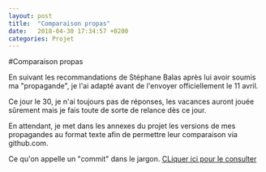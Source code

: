 ```yaml
---
layout: post
title:  "Comparaison propas"
date:   2018-04-30 17:34:57 +0200
categories: Projet
---
```


#Comparaison propas

En suivant les recommandations de Stéphane Balas après lui avoir soumis ma "propagande", je l'ai adapté avant de l'envoyer officiellement le 11 avril.

Ce jour le 30, je n'ai toujours pas de réponses, les vacances auront jouée sûrement mais je fais toute de sorte de relance dès ce jour.

En attendant, je met dans les annexes du projet les versions de mes propagandes au format texte afin de permettre leur comparaison via github.com.

Ce qu'on appelle un "commit" dans le jargon. [CLiquer ici pour le consulter](https://github.com/stephmnt/at-ratp/commit/715b159048c0d5624498e9757057582034243e36?diff=split)
